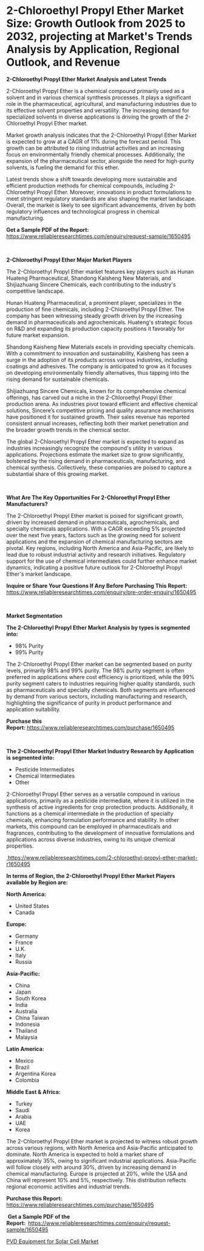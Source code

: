 <p><h1>2-Chloroethyl Propyl Ether Market Size: Growth Outlook from 2025 to 2032, projecting at Market's Trends Analysis by Application, Regional Outlook, and Revenue</h1></p><p><strong>2-Chloroethyl Propyl Ether Market Analysis and Latest Trends</strong></p>
<p><p>2-Chloroethyl Propyl Ether is a chemical compound primarily used as a solvent and in various chemical synthesis processes. It plays a significant role in the pharmaceutical, agricultural, and manufacturing industries due to its effective solvent properties and versatility. The increasing demand for specialized solvents in diverse applications is driving the growth of the 2-Chloroethyl Propyl Ether market.</p><p>Market growth analysis indicates that the 2-Chloroethyl Propyl Ether Market is expected to grow at a CAGR of 11% during the forecast period. This growth can be attributed to rising industrial activities and an increasing focus on environmentally friendly chemical processes. Additionally, the expansion of the pharmaceutical sector, alongside the need for high-purity solvents, is fueling the demand for this ether.</p><p>Latest trends show a shift towards developing more sustainable and efficient production methods for chemical compounds, including 2-Chloroethyl Propyl Ether. Moreover, innovations in product formulations to meet stringent regulatory standards are also shaping the market landscape. Overall, the market is likely to see significant advancements, driven by both regulatory influences and technological progress in chemical manufacturing.</p></p>
<p><strong>Get a Sample PDF of the Report:&nbsp;</strong> <a href="https://www.reliableresearchtimes.com/enquiry/request-sample/1650495?utm_campaign=2931&utm_medium=2&utm_source=Github&utm_content=ia&utm_term=23032025&utm_id=2-chloroethyl-propyl-ether">https://www.reliableresearchtimes.com/enquiry/request-sample/1650495</a></p>
<p>&nbsp;</p>
<p><strong>2-Chloroethyl Propyl Ether Major Market Players</strong></p>
<p><p>The 2-Chloroethyl Propyl Ether market features key players such as Hunan Huateng Pharmaceutical, Shandong Kaisheng New Materials, and Shijiazhuang Sincere Chemicals, each contributing to the industry's competitive landscape.</p><p>Hunan Huateng Pharmaceutical, a prominent player, specializes in the production of fine chemicals, including 2-Chloroethyl Propyl Ether. The company has been witnessing steady growth driven by the increasing demand in pharmaceuticals and agrochemicals. Huateng's strategic focus on R&D and expanding its production capacity positions it favorably for future market expansion.</p><p>Shandong Kaisheng New Materials excels in providing specialty chemicals. With a commitment to innovation and sustainability, Kaisheng has seen a surge in the adoption of its products across various industries, including coatings and adhesives. The company is anticipated to grow as it focuses on developing environmentally friendly alternatives, thus tapping into the rising demand for sustainable chemicals.</p><p>Shijiazhuang Sincere Chemicals, known for its comprehensive chemical offerings, has carved out a niche in the 2-Chloroethyl Propyl Ether production arena. As industries pivot toward efficient and effective chemical solutions, Sincere’s competitive pricing and quality assurance mechanisms have positioned it for sustained growth. Their sales revenue has reported consistent annual increases, reflecting both their market penetration and the broader growth trends in the chemical sector.</p><p>The global 2-Chloroethyl Propyl Ether market is expected to expand as industries increasingly recognize the compound's utility in various applications. Projections estimate the market size to grow significantly, bolstered by the rising demand in pharmaceuticals, manufacturing, and chemical synthesis. Collectively, these companies are poised to capture a substantial share of this growing market.</p></p>
<p>&nbsp;</p>
<p><strong>What Are The Key Opportunities For 2-Chloroethyl Propyl Ether Manufacturers?</strong></p>
<p><p>The 2-Chloroethyl Propyl Ether market is poised for significant growth, driven by increased demand in pharmaceuticals, agrochemicals, and specialty chemicals applications. With a CAGR exceeding 5% projected over the next five years, factors such as the growing need for solvent applications and the expansion of chemical manufacturing sectors are pivotal. Key regions, including North America and Asia-Pacific, are likely to lead due to robust industrial activity and research initiatives. Regulatory support for the use of chemical intermediates could further enhance market dynamics, indicating a positive future outlook for 2-Chloroethyl Propyl Ether's market landscape.</p></p>
<p><strong>Inquire or Share Your Questions If Any Before Purchasing This Report:</strong> <a href="https://www.reliableresearchtimes.com/enquiry/pre-order-enquiry/1650495?utm_campaign=2931&utm_medium=2&utm_source=Github&utm_content=ia&utm_term=23032025&utm_id=2-chloroethyl-propyl-ether">https://www.reliableresearchtimes.com/enquiry/pre-order-enquiry/1650495</a></p>
<p>&nbsp;</p>
<p><strong>Market Segmentation</strong></p>
<p><strong>The 2-Chloroethyl Propyl Ether Market Analysis by types is segmented into:</strong></p>
<p><ul><li>98% Purity</li><li>99% Purity</li></ul></p>
<p><p>The 2-Chloroethyl Propyl Ether market can be segmented based on purity levels, primarily 98% and 99% purity. The 98% purity segment is often preferred in applications where cost efficiency is prioritized, while the 99% purity segment caters to industries requiring higher quality standards, such as pharmaceuticals and specialty chemicals. Both segments are influenced by demand from various sectors, including manufacturing and research, highlighting the significance of purity in product performance and application suitability.</p></p>
<p><strong>Purchase this Report:&nbsp;</strong><a href="https://www.reliableresearchtimes.com/purchase/1650495?utm_campaign=2931&utm_medium=2&utm_source=Github&utm_content=ia&utm_term=23032025&utm_id=2-chloroethyl-propyl-ether">https://www.reliableresearchtimes.com/purchase/1650495</a></p>
<p>&nbsp;</p>
<p><strong>The 2-Chloroethyl Propyl Ether Market Industry Research by Application is segmented into:</strong></p>
<p><ul><li>Pesticide Intermediates</li><li>Chemical Intermediates</li><li>Other</li></ul></p>
<p><p>2-Chloroethyl Propyl Ether serves as a versatile compound in various applications, primarily as a pesticide intermediate, where it is utilized in the synthesis of active ingredients for crop protection products. Additionally, it functions as a chemical intermediate in the production of specialty chemicals, enhancing formulation performance and stability. In other markets, this compound can be employed in pharmaceuticals and fragrances, contributing to the development of innovative formulations and applications across diverse industries, owing to its unique chemical properties.</p></p>
<p><a href="https://www.reliableresearchtimes.com/2-chloroethyl-propyl-ether-market-r1650495?utm_campaign=2931&utm_medium=2&utm_source=Github&utm_content=ia&utm_term=23032025&utm_id=2-chloroethyl-propyl-ether">&nbsp;https://www.reliableresearchtimes.com/2-chloroethyl-propyl-ether-market-r1650495</a></p>
<p><strong>In terms of Region, the 2-Chloroethyl Propyl Ether Market Players available by Region are:</strong></p>
<p>
    <p> <strong> North America: </strong>
        <ul>
            <li>United States</li>
            <li>Canada</li>
        </ul>
        </p> 
    <p> <strong> Europe: </strong>
        <ul>
            <li>Germany</li>
            <li>France</li>
            <li>U.K.</li>
            <li>Italy</li>
            <li>Russia</li>
        </ul>
        </p> 
    <p> <strong> Asia-Pacific: </strong>
        <ul>
            <li>China</li>
            <li>Japan</li>
            <li>South Korea</li>
            <li>India</li>
            <li>Australia</li>
            <li>China Taiwan</li>
            <li>Indonesia</li>
            <li>Thailand</li>
            <li>Malaysia</li>
        </ul>
        </p> 
    <p> <strong> Latin America: </strong>
        <ul>
            <li>Mexico</li>
            <li>Brazil</li>
            <li>Argentina Korea</li>
            <li>Colombia</li>
        </ul>
        </p> 
    <p> <strong> Middle East & Africa: </strong>
        <ul>
            <li>Turkey</li>
            <li>Saudi</li>
            <li>Arabia</li>
            <li>UAE</li>
            <li>Korea</li>
        </ul>
    </p>
    </p>
<p><p>The 2-Chloroethyl Propyl Ether market is projected to witness robust growth across various regions, with North America and Asia-Pacific anticipated to dominate. North America is expected to hold a market share of approximately 35%, owing to significant industrial applications. Asia-Pacific will follow closely with around 30%, driven by increasing demand in chemical manufacturing. Europe is projected at 20%, while the USA and China will represent 10% and 5%, respectively. This distribution reflects regional economic activities and industrial trends.</p></p>
<p><strong>Purchase this Report: </strong><a href="https://www.reliableresearchtimes.com/purchase/1650495?utm_campaign=2931&utm_medium=2&utm_source=Github&utm_content=ia&utm_term=23032025&utm_id=2-chloroethyl-propyl-ether">https://www.reliableresearchtimes.com/purchase/1650495</a></p>
<p>&nbsp;<strong>Get a Sample PDF of the Report:&nbsp;&nbsp;</strong><a href="https://www.reliableresearchtimes.com/enquiry/request-sample/1650495?utm_campaign=2931&utm_medium=2&utm_source=Github&utm_content=ia&utm_term=23032025&utm_id=2-chloroethyl-propyl-ether">https://www.reliableresearchtimes.com/enquiry/request-sample/1650495</a></p>
<p><strong></strong></p>
<p><p><a href="https://github.com/dailyspunj47/Market-Research-Report-List-1/blob/main/pvd-equipment-for-solar-cell-market.md?utm_campaign=2931&utm_medium=2&utm_source=Github&utm_content=ia&utm_term=23032025&utm_id=2-chloroethyl-propyl-ether">PVD Equipment for Solar Cell Market</a></p></p>